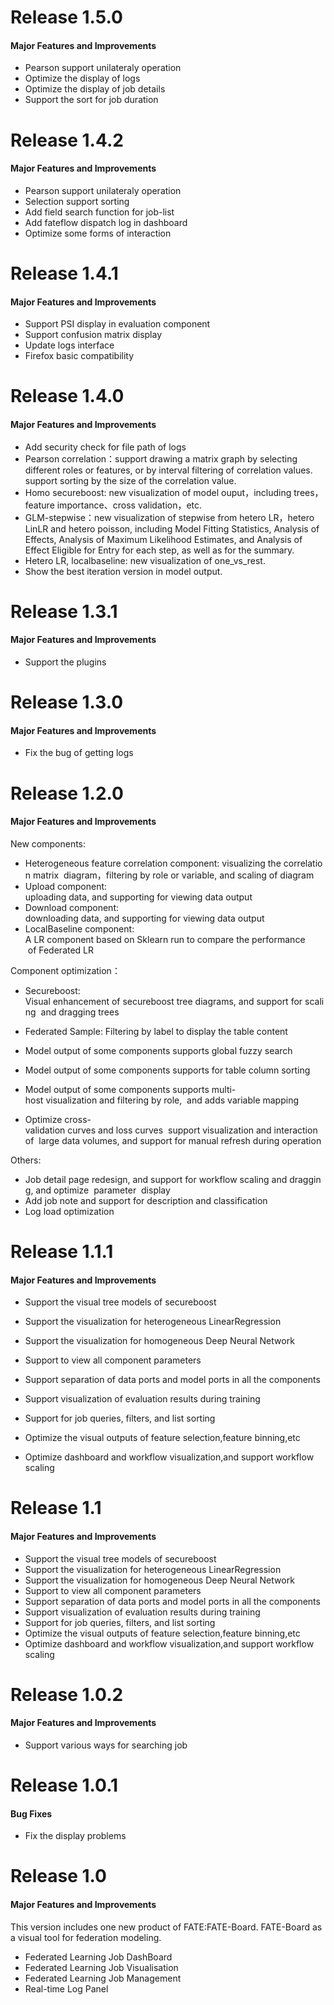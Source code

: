 # Release 1.5.0

#### Major Features and Improvements
- Pearson support unilateraly operation
- Optimize the display of logs
- Optimize the display of job details
- Support the sort for job duration



# Release 1.4.2

#### Major Features and Improvements
- Pearson support unilateraly operation
- Selection support sorting
- Add field search function for job-list
- Add fateflow dispatch log in dashboard
- Optimize some forms of interaction


# Release 1.4.1

#### Major Features and Improvements
- Support PSI display in evaluation component
- Support confusion matrix display
- Update logs interface
- Firefox basic compatibility
# Release 1.4.0

#### Major Features and Improvements
- Add security check for file path of logs
- Pearson correlation：support drawing a matrix graph by selecting different roles or features, or by interval filtering of correlation values. support sorting by the size of the correlation value.
- Homo secureboost: new visualization of model ouput，including trees，feature importance、cross validation，etc.
- GLM-stepwise：new visualization of stepwise from hetero LR，hetero LinLR and hetero poisson, including Model Fitting Statistics, Analysis of Effects, Analysis of Maximum Likelihood Estimates, and Analysis of Effect Eligible for Entry for each step, as well as for the summary.
- Hetero LR, localbaseline: new visualization of one_vs_rest.
- Show the best iteration version in model output.

# Release 1.3.1

#### Major Features and Improvements
- Support the plugins


# Release 1.3.0

#### Major Features and Improvements
- Fix the bug of getting logs


# Release 1.2.0

#### Major Features and Improvements

New components:  

- Heterogeneous feature correlation component: visualizing the correlation matrix  diagram，filtering by role or variable, and scaling of diagram  
- Upload component: uploading data, and supporting for viewing data output
- Download component: downloading data, and supporting for viewing data output 
- LocalBaseline component: A LR component based on Sklearn run to compare the performance  of Federated LR 

Component optimization：

- Secureboost: Visual enhancement of secureboost tree diagrams, and support for scaling  and dragging trees 

- Federated Sample: Filtering by label to display the table content 

- Model output of some components supports global fuzzy search
- Model output of some components supports for table column sorting 
- Model output of some components supports multi-host visualization and filtering by role,  and adds variable mapping 
- Optimize cross-validation curves and loss curves  support visualization and interaction  of  large data volumes, and support for manual refresh during operation 

Others:

- Job detail page redesign, and support for workflow scaling and dragging, and optimize  parameter  display 
- Add job note and support for description and classification 
- Log load optimization 
  



# Release 1.1.1

#### Major Features and Improvements

- Support the visual tree models of secureboost

- Support the visualization for heterogeneous LinearRegression

- Support the visualization for homogeneous Deep Neural Network

- Support to view all component parameters

- Support separation of data ports and model ports in all the components

- Support visualization of evaluation results during training

- Support for job queries, filters, and list sorting

- Optimize the visual outputs of feature selection,feature binning,etc

- Optimize dashboard and workflow visualization,and support workflow scaling

# Release 1.1

#### Major Features and Improvements

- Support the visual tree models of secureboost
- Support the visualization for heterogeneous LinearRegression
- Support the visualization for homogeneous Deep Neural Network
- Support to view all component parameters
- Support separation of data ports and model ports in all the components
- Support visualization of evaluation results during training
- Support for job queries, filters, and list sorting
- Optimize the visual outputs of feature selection,feature binning,etc
- Optimize dashboard and workflow visualization,and support workflow scaling




# Release 1.0.2

#### Major Features and Improvements

- Support  various ways for searching job
  
  

# Release 1.0.1

#### Bug Fixes

- Fix the display problems 
  
  

# Release 1.0

#### Major Features and Improvements

This version includes one new product of FATE:FATE-Board. FATE-Board as a visual tool for federation modeling. 

- Federated Learning Job DashBoard
- Federated Learning Job Visualisation
- Federated Learning Job Management
- Real-time Log Panel

